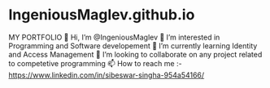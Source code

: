 # IngeniousMaglev.github.io
MY PORTFOLIO
👋 Hi, I’m @IngeniousMaglev
👀 I’m interested in Programming and Software developement
🌱 I’m currently learning Identity and Access Management
💞️ I’m looking to collaborate on any project related to competetive programming
📫 How to reach me :- https://www.linkedin.com/in/sibeswar-singha-954a54166/
